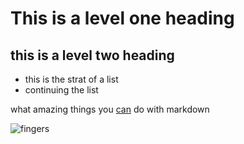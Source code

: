 # This is a level one heading
## this is a  level two heading

- this is the strat of a list
- continuing the list

what amazing things you [can](https://google.com) do with markdown


![fingers](straight-face-middle-finger.gif)
